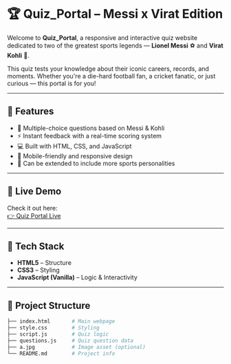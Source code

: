 # 🏆 Quiz_Portal – Messi x Virat Edition

Welcome to **Quiz_Portal**, a responsive and interactive quiz website dedicated to two of the greatest sports legends — **Lionel Messi** ⚽ and **Virat Kohli** 🏏.

This quiz tests your knowledge about their iconic careers, records, and moments. Whether you're a die-hard football fan, a cricket fanatic, or just curious — this portal is for you!

---

## 🌟 Features

- 🎯 Multiple-choice questions based on Messi & Kohli
- ⚡ Instant feedback with a real-time scoring system
- 💻 Built with HTML, CSS, and JavaScript
- 📱 Mobile-friendly and responsive design
- 🔁 Can be extended to include more sports personalities

---

## 🚀 Live Demo

Check it out here:  
[👉 Quiz Portal Live](https://goatefactos-leo18.netlify.app/)

---

## 🧰 Tech Stack

- **HTML5** – Structure  
- **CSS3** – Styling  
- **JavaScript (Vanilla)** – Logic & Interactivity  


---

## 📂 Project Structure

```bash
├── index.html       # Main webpage
├── style.css        # Styling
├── script.js        # Quiz logic
├── questions.js     # Quiz question data
├── a.jpg            # Image asset (optional)
└── README.md        # Project info
